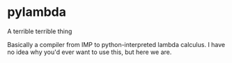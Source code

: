 # pylambda
A terrible terrible thing

Basically a compiler from IMP to python-interpreted lambda calculus.  I have no idea why you'd ever want to use this, but here we are.
